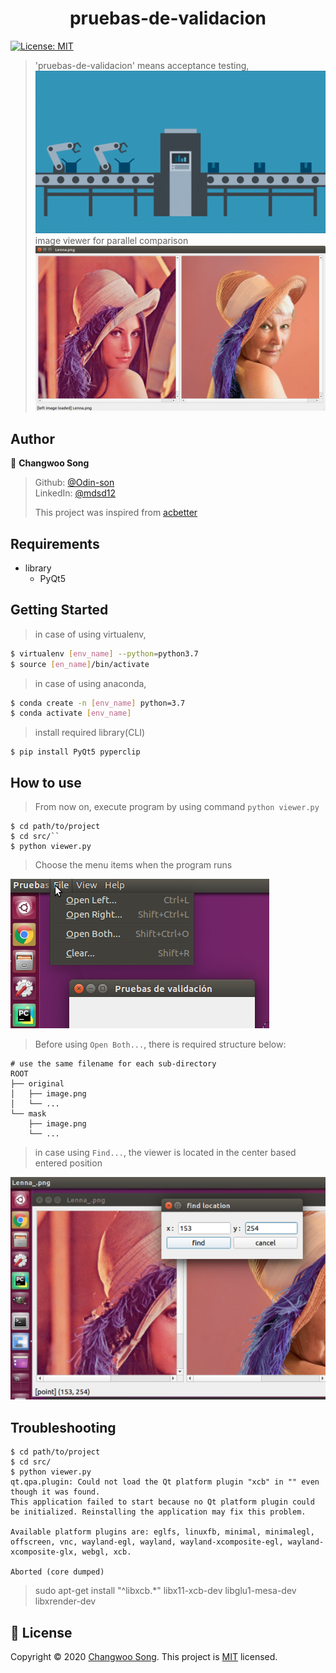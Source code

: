 <h1 align="center">pruebas-de-validacion</h1>
<p>
  <a href="https://github.com/Odin-son/pruebas-de-validacion/blob/main/LICENSE" target="_blank">
    <img alt="License: MIT" src="https://img.shields.io/badge/License-MIT-yellow.svg" />
  </a>
</p>

> 'pruebas-de-validacion' means acceptance testing,<br>
> ![test](etc/test.gif) <br>
> image viewer for parallel comparison
> ![demo](etc/demo.png) <br>

## Author

👤 **Changwoo Song**

> Github: [@Odin-son](https://github.com/Odin-son) <br>
> LinkedIn: [@mdsd12](https://linkedin.com/in/mdsd12) <br>
> 
> This project was inspired from [acbetter](https://gist.github.com/acbetter/e7d0c600fdc0865f4b0ee05a17b858f2)
## Requirements
* library
    * PyQt5

## Getting Started
> in case of using virtualenv,
```bash
$ virtualenv [env_name] --python=python3.7
$ source [en_name]/bin/activate
```
> in case of using anaconda,
```bash
$ conda create -n [env_name] python=3.7
$ conda activate [env_name]
```
> install required library(CLI)
```
$ pip install PyQt5 pyperclip 
```

## How to use
> From now on, execute program by using command `python viewer.py`
```
$ cd path/to/project
$ cd src/``
$ python viewer.py
```
> Choose the menu items when the program runs
>
![demo1](etc/demo1.png)
>
> Before using `Open Both...`, there is required structure below:
```
# use the same filename for each sub-directory
ROOT
├── original
│   ├── image.png
│   └── ...
└── mask
    ├── image.png
    └── ...
```
> in case using `Find...`, the viewer is located in the center based entered position
>
![demo2](etc/demo2.png)
## Troubleshooting
```
$ cd path/to/project
$ cd src/
$ python viewer.py 
qt.qpa.plugin: Could not load the Qt platform plugin "xcb" in "" even though it was found.
This application failed to start because no Qt platform plugin could be initialized. Reinstalling the application may fix this problem.

Available platform plugins are: eglfs, linuxfb, minimal, minimalegl, offscreen, vnc, wayland-egl, wayland, wayland-xcomposite-egl, wayland-xcomposite-glx, webgl, xcb.

Aborted (core dumped)
```
> sudo apt-get install "^libxcb.*" libx11-xcb-dev libglu1-mesa-dev libxrender-dev

## 📝 License
Copyright © 2020 [Changwoo Song](https://github.com/Odin-son).
This project is [MIT](https://github.com/Odin-son/pruebas-de-validacion/blob/main/LICENSE) licensed.
